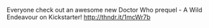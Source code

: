 Everyone check out an awesome new Doctor Who prequel - A Wild Endeavour on Kickstarter! http://thndr.it/1mcWr7b